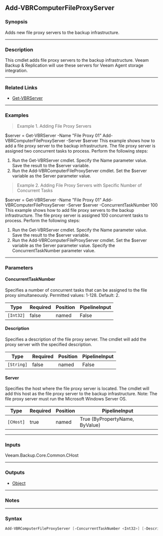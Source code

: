 Add-VBRComputerFileProxyServer
------------------------------

### Synopsis
Adds new file proxy servers to the backup infrastructure.

---

### Description

This cmdlet adds file proxy servers to the backup infrastructure. Veeam Backup & Replication will use these servers for Veeam Agent storage integration.

---

### Related Links
* [Get-VBRServer](Get-VBRServer)

---

### Examples
> Example 1. Adding File Proxy Servers

$server = Get-VBRServer -Name "File Proxy 01"
Add-VBRComputerFileProxyServer -Server $server
This example shows how to add a file proxy server to the backup infrastructure. The file proxy server is assigned two concurrent tasks to process.
Perform the following steps:
1. Run the Get-VBRServer cmdlet. Specify the Name parameter value. Save the result to the $server variable.
2. Run the Add-VBRComputerFileProxyServer cmdlet. Set the $server variable as the Server parameter value.
> Example 2. Adding File Proxy Servers with Specific Number of Concurrent Tasks

$server = Get-VBRServer -Name "File Proxy 01"
Add-VBRComputerFileProxyServer -Server $server -ConcurrentTaskNumber 100
This example shows how to add file proxy servers to the backup infrastructure. The file proxy server is assigned 100 concurrent tasks to process.
Perform the following steps:
1. Run the Get-VBRServer cmdlet. Specify the Name parameter value. Save the result to the $server variable.
2. Run the Add-VBRComputerFileProxyServer cmdlet. Set the $server variable as the Server parameter value. Specify the ConcurrentTaskNumber parameter value.

---

### Parameters
#### **ConcurrentTaskNumber**
Specifies a number of concurrent tasks that can be assigned to the file proxy simultaneously.
Permitted values: 1-128.
Default: 2.

|Type     |Required|Position|PipelineInput|
|---------|--------|--------|-------------|
|`[Int32]`|false   |named   |False        |

#### **Description**
Specifies a description of the file proxy server. The cmdlet will add the proxy server with the specified description.

|Type      |Required|Position|PipelineInput|
|----------|--------|--------|-------------|
|`[String]`|false   |named   |False        |

#### **Server**
Specifies the host where the file proxy server is located. The cmdlet will add this host as the file proxy server to the backup infrastructure.
Note: The file proxy server must run the Microsoft Windows Server OS.

|Type     |Required|Position|PipelineInput                 |
|---------|--------|--------|------------------------------|
|`[CHost]`|true    |named   |True (ByPropertyName, ByValue)|

---

### Inputs
Veeam.Backup.Core.Common.CHost

---

### Outputs
* [Object](https://learn.microsoft.com/en-us/dotnet/api/System.Object)

---

### Notes

---

### Syntax
```PowerShell
Add-VBRComputerFileProxyServer [-ConcurrentTaskNumber <Int32>] [-Description <String>] -Server <CHost> [<CommonParameters>]
```
